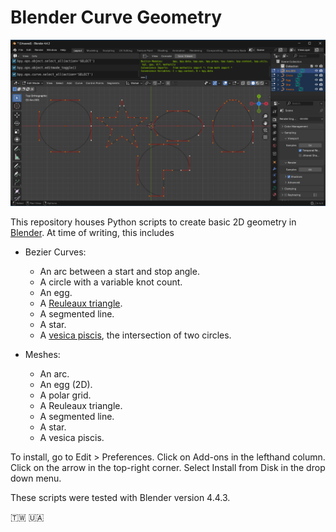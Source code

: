 # Blender Curve Geometry

![Screen Cap](screenCap.png)

This repository houses Python scripts to create basic 2D geometry in [Blender](https://www.blender.org/). At time of writing, this includes

- Bezier Curves:
  - An arc between a start and stop angle.
  - A circle with a variable knot count.
  - An egg.
  - A [Reuleaux triangle](https://en.wikipedia.org/wiki/Reuleaux_triangle).
  - A segmented line.
  - A star.
  - A [vesica piscis](https://en.wikipedia.org/wiki/Vesica_piscis), the intersection of two circles.
  
- Meshes:
  - An arc.
  - An egg (2D).
  - A polar grid.
  - A Reuleaux triangle.
  - A segmented line.
  - A star.
  - A vesica piscis.

To install, go to Edit > Preferences. Click on Add-ons in the lefthand column. Click on the arrow in the top-right corner. Select Install from Disk in the drop down menu.

These scripts were tested with Blender version 4.4.3.

🇹🇼 🇺🇦